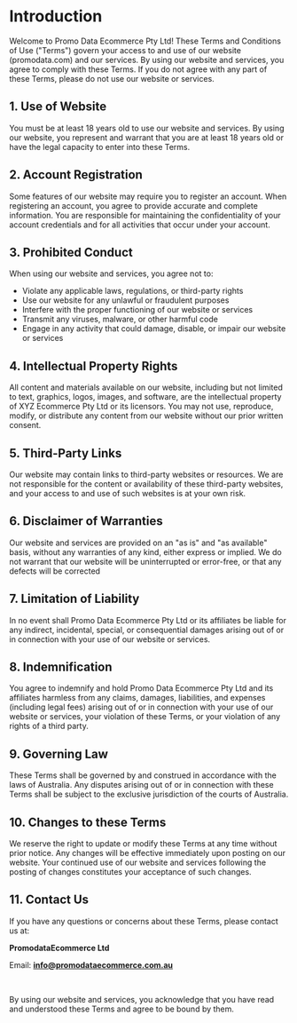 
# Introduction

Welcome to Promo Data Ecommerce Pty Ltd! These Terms and Conditions of Use ("Terms") govern your access to and use of our website (promodata.com) and our services. By using our website and services, you agree to comply with these Terms. If you do not agree with any part of these Terms, please do not use our website or services.


## 1. Use of Website

You must be at least 18 years old to use our website and services. By using our website, you represent and warrant that you are at least 18 years old or have the legal capacity to enter into these Terms.

## 2. Account Registration

Some features of our website may require you to register an account. When registering an account, you agree to provide accurate and complete information. You are responsible for maintaining the confidentiality of your account credentials and for all activities that occur under your account.

## 3. Prohibited Conduct

When using our website and services, you agree not to:

- Violate any applicable laws, regulations, or third-party rights
- Use our website for any unlawful or fraudulent purposes
- Interfere with the proper functioning of our website or services
- Transmit any viruses, malware, or other harmful code
- Engage in any activity that could damage, disable, or impair our website or services

## 4. Intellectual Property Rights

All content and materials available on our website, including but not limited to text, graphics, logos, images, and software, are the intellectual property of XYZ Ecommerce Pty Ltd or its licensors. You may not use, reproduce, modify, or distribute any content from our website without our prior written consent.

## 5. Third-Party Links

Our website may contain links to third-party websites or resources. We are not responsible for the content or availability of these third-party websites, and your access to and use of such websites is at your own risk.

## 6. Disclaimer of Warranties

Our website and services are provided on an "as is" and "as available" basis, without any warranties of any kind, either express or implied. We do not warrant that our website will be uninterrupted or error-free, or that any defects will be corrected

## 7. Limitation of Liability

In no event shall Promo Data Ecommerce Pty Ltd or its affiliates be liable for any indirect, incidental, special, or consequential damages arising out of or in connection with your use of our website or services.

## 8. Indemnification

You agree to indemnify and hold Promo Data Ecommerce Pty Ltd and its affiliates harmless from any claims, damages, liabilities, and expenses (including legal fees) arising out of or in connection with your use of our website or services, your violation of these Terms, or your violation of any rights of a third party.

## 9.  Governing Law

These Terms shall be governed by and construed in accordance with the laws of Australia. Any disputes arising out of or in connection with these Terms shall be subject to the exclusive jurisdiction of the courts of Australia.

## 10.  Changes to these Terms

We reserve the right to update or modify these Terms at any time without prior notice. Any changes will be effective immediately upon posting on our website. Your continued use of our website and services following the posting of changes constitutes your acceptance of such changes.


## 11. Contact Us

If you have any questions or concerns about these Terms, please contact us at:

**PromodataEcommerce Ltd**


Email: **info@promodataecommerce.com.au**

&nbsp;



By using our website and services, you acknowledge that you have read and understood these Terms and agree to be bound by them.



